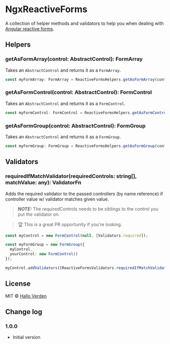 # NgxReactiveForms

A collection of helper methods and validators to help you when dealing with [Angular reactive forms](https://angular.io/guide/reactive-forms).

## Helpers

### getAsFormArray(control: AbstractControl): FormArray
Takes an `AbstractControl` and returns it as a `FormArray`.

```typescript
const myFormArray: FormArray = ReactiveFormsHelpers.getAsFormArray(control);
```

### getAsFormControl(control: AbstractControl): FormControl
Takes an `AbstractControl` and returns it as a `FormControl`.

```typescript
const myFormControl: FormControl = ReactiveFormsHelpers.getAsFormControl(control);
```

### getAsFormGroup(control: AbstractControl): FormGroup
Takes an `AbstractControl` and returns it as a `FormGroup`.

```typescript
const myFormGroup: FormGroup = ReactiveFormsHelpers.getAsFormGroup(control);
```

## Validators

### requiredIfMatchValidator(requiredControls: string[], matchValue: any): ValidatorFn

Adds the required validator to the passed controllers (by name reference) if controller value w/ validator matches given value.
> **_NOTE:_**  The requiredControls needs to be siblings to the control you put the validator on.

> :trophy: This is a great PR opportunity if you're looking.

```typescript
const myControl = new FormControl(null, [Validators.required]);

const myFormGroup = new FormGroup({
  myControl,
  yourControl: new FormControl()
});

myControl.addValidators([ReactiveFormsValidators.requiredIfMatchValidator(['yourControl'], 'someValue')]);
```

## License
MIT © [Hallo Verden](https://github.com/halloverden)

## Change log

### 1.0.0
- Initial version

